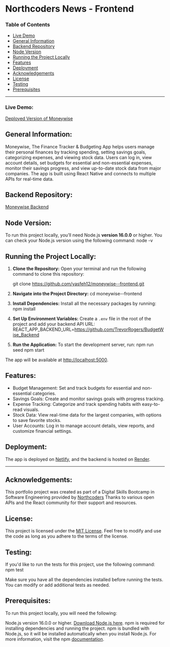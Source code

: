 # Northcoders News - Frontend

### Table of Contents

- [Live Demo](#live-demo)
- [General Information](#general-information)
- [Backend Repository](#backend-repository)
- [Node Version](#node-version)
- [Running the Project Locally](#running-the-project-locally)
- [Features](#features)
- [Deployment](#deployment)
- [Acknowledgements](#acknowledgements)
- [License](#license)
- [Testing](#testing)
- [Prerequisites](#prerequisites)

---

### Live Demo:

[Deployed Version of Moneywise ](link)

## General Information:

Moneywise, The Finance Tracker & Budgeting App helps users manage their personal finances by tracking spending, setting savings goals, categorizing expenses, and viewing stock data. Users can log in, view account details, set budgets for essential and non-essential expenses, monitor their savings progress, and view up-to-date stock data from major companies. The app is built using React Native and connects to multiple APIs for real-time data.

## Backend Repository:

[Moneywise Backend](https://github.com/TrevorRogers/BudgetWise_Backend)

## Node Version:

To run this project locally, you’ll need Node.js **version 16.0.0** or higher. You can check your Node.js version using the following command: node -v

## Running the Project Locally:

1. **Clone the Repository:**
   Open your terminal and run the following command to clone this repository:

   git clone https://github.com/yasfeh12/moneywise--frontend.git

2. **Navigate into the Project Directory:**
   cd moneywise--frontend

3. **Install Dependencies:**
   Install all the necessary packages by running:
   npm install

4. **Set Up Environment Variables:**
   Create a `.env` file in the root of the project and add your backend API URL: REACT_APP_BACKEND_URL=https://github.com/TrevorRogers/BudgetWise_Backend

5. **Run the Application:**
   To start the development server, run:
   npm run seed
   npm start

The app will be available at [http://localhost:5000](http://localhost:3000).

## Features:

- Budget Management: Set and track budgets for essential and non-essential categories.
- Savings Goals: Create and monitor savings goals with progress tracking.
- Expense Tracking: Categorize and track spending habits with easy-to-read visuals.
- Stock Data: View real-time data for the largest companies, with options to save favorite stocks.
- User Accounts: Log in to manage account details, view reports, and customize financial settings.

## Deployment:

The app is deployed on [Netlify](https://northcodersnewyaseen.netlify.app/Coding), and the backend is hosted on [Render](https://dashboard.render.com/web/srv-cr85prlsvqrc73dpg7sg/deploys/dep-crlus8lumphs73ee0kig?r=2024-09-19%4009%3A24%3A57%7E2024-09-19%4009%3A31%3A25).

---

## Acknowledgements:

This portfolio project was created as part of a Digital Skills Bootcamp in Software Engineering provided by [Northcoders](https://northcoders.com/) Thanks to various open APIs and the React community for their support and resources.

## License:

This project is licensed under the [MIT License](https://opensource.org/license/mit). Feel free to modify and use the code as long as you adhere to the terms of the license.

## Testing:

If you'd like to run the tests for this project, use the following command: npm test

Make sure you have all the dependencies installed before running the tests. You can modify or add additional tests as needed.

## Prerequisites:

To run this project locally, you will need the following:

Node.js version 16.0.0 or higher. [Download Node.js here](https://nodejs.org/en/download/package-manager).
npm is required for installing dependencies and running the project. npm is bundled with Node.js, so it will be installed automatically when you install Node.js. For more information, visit the npm [documentation](https://docs.npmjs.com/getting-started).
